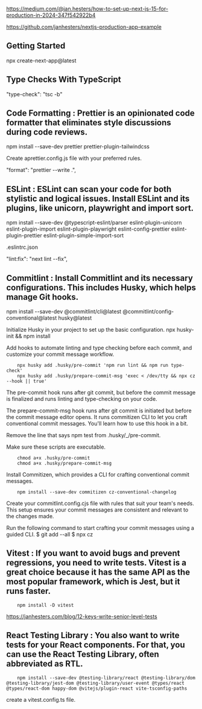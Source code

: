 
https://medium.com/@jan.hesters/how-to-set-up-next-js-15-for-production-in-2024-347f542922b4

https://github.com/janhesters/nextjs-production-app-example

## Getting Started
npx create-next-app@latest

## Type Checks With TypeScript
"type-check": "tsc -b"

## Code Formatting : Prettier is an opinionated code formatter that eliminates style discussions during code reviews.
npm install --save-dev prettier prettier-plugin-tailwindcss

Create aprettier.config.js file with your preferred rules.

"format": "prettier --write .",

## ESLint : ESLint can scan your code for both stylistic and logical issues. Install ESLint and its plugins, like unicorn, playwright and import sort.
npm install --save-dev @typescript-eslint/parser eslint-plugin-unicorn eslint-plugin-import eslint-plugin-playwright eslint-config-prettier eslint-plugin-prettier eslint-plugin-simple-import-sort

.eslintrc.json

"lint:fix": "next lint --fix",

## Commitlint : Install Commitlint and its necessary configurations. This includes Husky, which helps manage Git hooks.
npm install --save-dev @commitlint/cli@latest @commitlint/config-conventional@latest husky@latest

Initialize Husky in your project to set up the basic configuration.
        npx husky-init && npm install

Add hooks to automate linting and type checking before each commit, and customize your commit message workflow.

        npx husky add .husky/pre-commit 'npm run lint && npm run type-check'
        npx husky add .husky/prepare-commit-msg 'exec < /dev/tty && npx cz --hook || true'

The pre-commit hook runs after git commit, but before the commit message is finalized and runs linting and type-checking on your code.

The prepare-commit-msg hook runs after git commit is initiated but before the commit message editor opens. It runs commitizen CLI to let you craft conventional commit messages. You'll learn how to use this hook in a bit.

Remove the line that says npm test from .husky/_/pre-commit.


Make sure these scripts are executable.

        chmod a+x .husky/pre-commit
        chmod a+x .husky/prepare-commit-msg

Install Commitizen, which provides a CLI for crafting conventional commit messages.

        npm install --save-dev commitizen cz-conventional-changelog

Create your commitlint.config.cjs file with rules that suit your team's needs. This setup ensures your commit messages are consistent and relevant to the changes made.

Run the following command to start crafting your commit messages using a guided CLI.
  $     git add --all
  $     npx cz

## Vitest : If you want to avoid bugs and prevent regressions, you need to write tests. Vitest is a great choice because it has the same API as the most popular framework, which is Jest, but it runs faster.

        npm install -D vitest

https://janhesters.com/blog/12-keys-write-senior-level-tests


## React Testing Library : You also want to write tests for your React components. For that, you can use the React Testing Library, often abbreviated as RTL.

        npm install --save-dev @testing-library/react @testing-library/dom @testing-library/jest-dom @testing-library/user-event @types/react @types/react-dom happy-dom @vitejs/plugin-react vite-tsconfig-paths

create a vitest.config.ts file.


##
##


